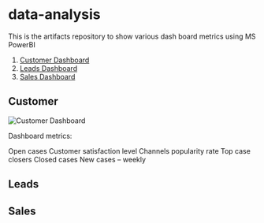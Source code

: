 # data-analysis
This is the artifacts repository to show various dash board metrics using MS PowerBI
<!-- TOC depthFrom:2 depthTo:6 withLinks:1 updateOnSave:1 orderedList:0 -->
1. [Customer Dashboard](#customer)
2. [Leads Dashboard](#leads)
3. [Sales Dashboard](#sales)

<!-- /TOC -->

## Customer

![Customer Dashboard](https://github.com/[username]/[reponame]/blob/[branch]/image.jpg?raw=true)

Dashboard metrics:

Open cases
Customer satisfaction level
Channels popularity rate
Top case closers
Closed cases
New cases – weekly




## Leads




## Sales



